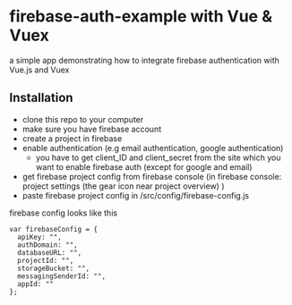 # firebase-auth-example with Vue & Vuex
a simple app demonstrating how to integrate firebase authentication with Vue.js and Vuex

## Installation
- clone this repo to your computer
- make sure you have firebase account
- create a project in firebase
- enable authentication (e.g email authentication, google authentication)
  * you have to get client_ID and client_secret from the site which you want to enable firebase auth (except for google and email)
- get firebase project config from firebase console (in firebase console: project settings (the gear icon near project overview) )
- paste firebase project config in /src/config/firebase-config.js

firebase config looks like this
```
var firebaseConfig = {
  apiKey: "",
  authDomain: "",
  databaseURL: "",
  projectId: "",
  storageBucket: "",
  messagingSenderId: "",
  appId: ""
};
```
